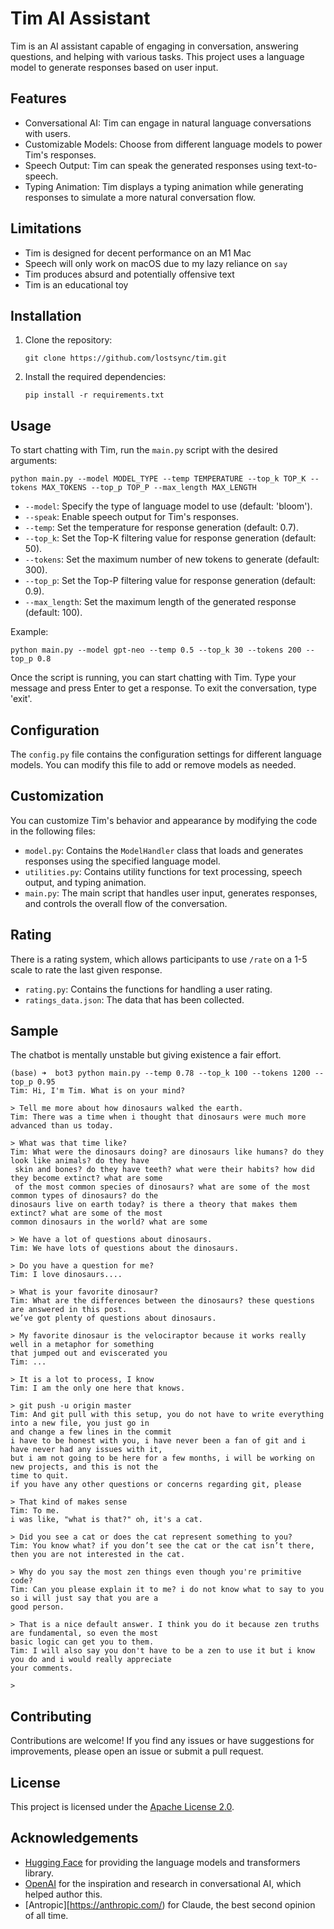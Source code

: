 # Tim AI Assistant

Tim is an AI assistant capable of engaging in conversation, answering questions, and helping with various tasks. This project uses a language model to generate responses based on user input.

## Features

- Conversational AI: Tim can engage in natural language conversations with users.
- Customizable Models: Choose from different language models to power Tim's responses.
- Speech Output: Tim can speak the generated responses using text-to-speech.
- Typing Animation: Tim displays a typing animation while generating responses to simulate a more natural conversation flow.

## Limitations

- Tim is designed for decent performance on an M1 Mac
- Speech will only work on macOS due to my lazy reliance on `say`
- Tim produces absurd and potentially offensive text
- Tim is an educational toy

## Installation

1. Clone the repository:
   ```
   git clone https://github.com/lostsync/tim.git
   ```

2. Install the required dependencies:
   ```
   pip install -r requirements.txt
   ```

## Usage

To start chatting with Tim, run the `main.py` script with the desired arguments:

```
python main.py --model MODEL_TYPE --temp TEMPERATURE --top_k TOP_K --tokens MAX_TOKENS --top_p TOP_P --max_length MAX_LENGTH
```

- `--model`: Specify the type of language model to use (default: 'bloom').
- `--speak`: Enable speech output for Tim's responses.
- `--temp`: Set the temperature for response generation (default: 0.7).
- `--top_k`: Set the Top-K filtering value for response generation (default: 50).
- `--tokens`: Set the maximum number of new tokens to generate (default: 300).
- `--top_p`: Set the Top-P filtering value for response generation (default: 0.9).
- `--max_length`: Set the maximum length of the generated response (default: 100).

Example:
```
python main.py --model gpt-neo --temp 0.5 --top_k 30 --tokens 200 --top_p 0.8
```

Once the script is running, you can start chatting with Tim. Type your message and press Enter to get a response. To exit the conversation, type 'exit'.

## Configuration

The `config.py` file contains the configuration settings for different language models. You can modify this file to add or remove models as needed.

## Customization

You can customize Tim's behavior and appearance by modifying the code in the following files:

- `model.py`: Contains the `ModelHandler` class that loads and generates responses using the specified language model.
- `utilities.py`: Contains utility functions for text processing, speech output, and typing animation.
- `main.py`: The main script that handles user input, generates responses, and controls the overall flow of the conversation.

## Rating

There is a rating system, which allows participants to use `/rate` on a 1-5 scale to rate the last given response. 

- `rating.py`: Contains the functions for handling a user rating.
- `ratings_data.json`: The data that has been collected.

## Sample

The chatbot is mentally unstable but giving existence a fair effort.

```
(base) ➜  bot3 python main.py --temp 0.78 --top_k 100 --tokens 1200 --top_p 0.95
Tim: Hi, I'm Tim. What is on your mind?

> Tell me more about how dinosaurs walked the earth.
Tim: There was a time when i thought that dinosaurs were much more advanced than us today.

> What was that time like?
Tim: What were the dinosaurs doing? are dinosaurs like humans? do they look like animals? do they have
 skin and bones? do they have teeth? what were their habits? how did they become extinct? what are some
 of the most common species of dinosaurs? what are some of the most common types of dinosaurs? do the
dinosaurs live on earth today? is there a theory that makes them extinct? what are some of the most
common dinosaurs in the world? what are some

> We have a lot of questions about dinosaurs.
Tim: We have lots of questions about the dinosaurs.

> Do you have a question for me?
Tim: I love dinosaurs....

> What is your favorite dinosaur?
Tim: What are the differences between the dinosaurs? these questions are answered in this post.
we’ve got plenty of questions about dinosaurs.

> My favorite dinosaur is the velociraptor because it works really well in a metaphor for something
that jumped out and eviscerated you
Tim: ...

> It is a lot to process, I know
Tim: I am the only one here that knows.

> git push -u origin master
Tim: And git pull with this setup, you do not have to write everything into a new file, you just go in
and change a few lines in the commit
i have to be honest with you, i have never been a fan of git and i have never had any issues with it,
but i am not going to be here for a few months, i will be working on new projects, and this is not the
time to quit.
if you have any other questions or concerns regarding git, please

> That kind of makes sense
Tim: To me.
i was like, "what is that?" oh, it's a cat.

> Did you see a cat or does the cat represent something to you?
Tim: You know what? if you don’t see the cat or the cat isn’t there, then you are not interested in the cat.

> Why do you say the most zen things even though you're primitive code?
Tim: Can you please explain it to me? i do not know what to say to you so i will just say that you are a
good person.

> That is a nice default answer. I think you do it because zen truths are fundamental, so even the most
basic logic can get you to them.
Tim: I will also say you don't have to be a zen to use it but i know you do and i would really appreciate
your comments.

>
```

## Contributing

Contributions are welcome! If you find any issues or have suggestions for improvements, please open an issue or submit a pull request.

## License

This project is licensed under the [Apache License 2.0](LICENSE).

## Acknowledgements

- [Hugging Face](https://huggingface.co/) for providing the language models and transformers library.
- [OpenAI](https://openai.com/) for the inspiration and research in conversational AI, which helped author this.
- [Antropic][https://anthropic.com/) for Claude, the best second opinion of all time.
